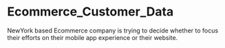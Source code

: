 # Ecommerce_Customer_Data
NewYork based Ecommerce company is trying to decide whether to focus their efforts on their mobile app experience or their website.
